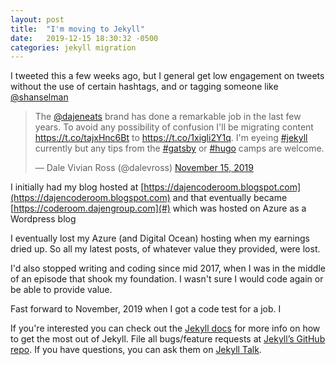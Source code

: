 ```yaml
---
layout: post
title:  "I'm moving to Jekyll"
date:   2019-12-15 18:30:32 -0500
categories: jekyll migration
---
```


I tweeted this a few weeks ago, but I general get low engagement on tweets without the use of certain hashtags, and or tagging someone like <a href="https://twitter.com/shanselman">@shanselman</a>

<blockquote class="twitter-tweet"><p lang="en" dir="ltr">The <a href="https://twitter.com/DaJenEats?ref_src=twsrc%5Etfw">@dajeneats</a> brand has done a remarkable job in the last few years. To avoid any possibility of confusion I&#39;ll be migrating content <a href="https://t.co/tajxHnc6Bt">https://t.co/tajxHnc6Bt</a> to <a href="https://t.co/1xigli2Y1q">https://t.co/1xigli2Y1q</a>. I&#39;m eyeing <a href="https://twitter.com/hashtag/jekyll?src=hash&amp;ref_src=twsrc%5Etfw">#jekyll</a> currently but any tips from the <a href="https://twitter.com/hashtag/gatsby?src=hash&amp;ref_src=twsrc%5Etfw">#gatsby</a> or <a href="https://twitter.com/hashtag/hugo?src=hash&amp;ref_src=twsrc%5Etfw">#hugo</a> camps are welcome.</p>&mdash; Dale Vivian Ross (@dalevross) <a href="https://twitter.com/dalevross/status/1195373074889216000?ref_src=twsrc%5Etfw">November 15, 2019</a></blockquote> <script async src="https://platform.twitter.com/widgets.js" charset="utf-8"></script>

I initially had my blog hosted at [https://dajencoderoom.blogspot.com](https://dajencoderoom.blogspot.com) and that eventually became [https://coderoom.dajengroup.com](#) which was hosted on Azure as a Wordpress blog

I eventually lost my Azure (and Digital Ocean) hosting when my earnings dried up. So all my latest posts, of whatever value they provided, were lost.

I'd also stopped writing and coding since mid 2017, when I was in the middle of an episode that shook my foundation. I wasn't sure I would code again or be able to provide value.

Fast forward to November, 2019 when I got a code test for a job. I

If you're interested you can check out the [Jekyll docs][jekyll-docs] for more info on how to get the most out of Jekyll. File all bugs/feature requests at [Jekyll’s GitHub repo][jekyll-gh]. If you have questions, you can ask them on [Jekyll Talk][jekyll-talk].

[jekyll-docs]: https://jekyllrb.com/docs/home
[jekyll-gh]:   https://github.com/jekyll/jekyll
[jekyll-talk]: https://talk.jekyllrb.com/
